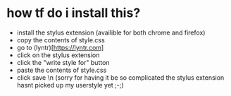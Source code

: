 # how tf do i install this?
- install the stylus extension (availible for both chrome and firefox)
- copy the contents of style.css
- go to (lyntr)[https://lyntr.com]
- click on the stylus extension
- click the "write style for" button
- paste the contents of style.css
- click save \n
(sorry for having it be so complicated the stylus extension hasnt picked up my userstyle yet ;-;)
